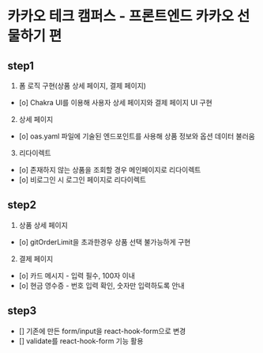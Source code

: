 # 카카오 테크 캠퍼스 - 프론트엔드 카카오 선물하기 편

## step1

1. 폼 로직 구현(상품 상세 페이지, 결제 페이지)

- [o] Chakra UI를 이용해 사용자 상세 페이지와 결제 페이지 UI 구현

2. 상세 페이지

- [o] oas.yaml 파일에 기술된 엔드포인트를 사용해 상품 정보와 옵션 데이터 불러움

3. 리다이렉트

- [o] 존재하지 않는 상품을 조회할 경우 메인페이지로 리다이렉트
- [o] 비로그인 시 로그인 페이지로 리다이렉트

## step2

1. 상품 상세 페이지

- [o] gitOrderLimit을 초과한경우 상품 선택 불가능하게 구현

2. 결제 페이지

- [o] 카드 메시지 - 입력 필수, 100자 이내
- [o] 현금 영수증 - 번호 입력 확인, 숫자만 입력하도록 안내

## step3

- [] 기존에 만든 form/input을 react-hook-form으로 변경
- [] validate를 react-hook-form 기능 활용

